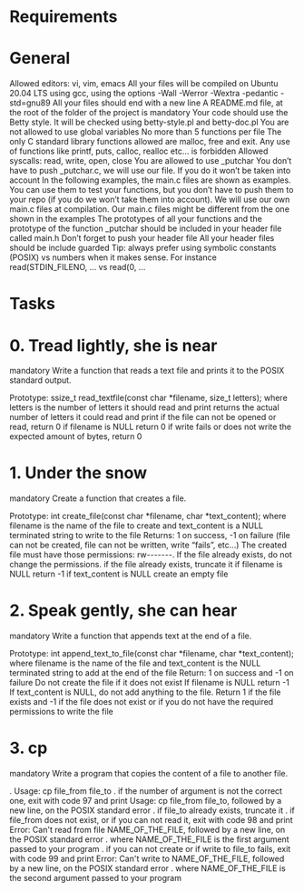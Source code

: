 # Requirements
# General
 Allowed editors: vi, vim, emacs
 All your files will be compiled on Ubuntu 20.04 LTS using gcc, using the options -Wall -Werror -Wextra -pedantic -std=gnu89
 All your files should end with a new line
 A README.md file, at the root of the folder of the project is mandatory
 Your code should use the Betty style. It will be checked using betty-style.pl and betty-doc.pl
 You are not allowed to use global variables
 No more than 5 functions per file
 The only C standard library functions allowed are malloc, free and exit. Any use of functions like printf, puts, calloc, realloc etc… is forbidden
 Allowed syscalls: read, write, open, close
 You are allowed to use _putchar
 You don’t have to push _putchar.c, we will use our file. If you do it won’t be taken into account
 In the following examples, the main.c files are shown as examples. You can use them to test your functions, but you don’t have to push them to your repo (if you do we won’t take them into account). We will use our own main.c files at compilation. Our main.c files might be different from the one shown in the examples
 The prototypes of all your functions and the prototype of the function _putchar should be included in your header file called main.h
 Don’t forget to push your header file
 All your header files should be include guarded
 Tip: always prefer using symbolic constants (POSIX) vs numbers when it makes sense. For instance read(STDIN_FILENO, ... vs read(0, ...



# Tasks
# 0. Tread lightly, she is near
mandatory
 Write a function that reads a text file and prints it to the POSIX standard output.

 Prototype: ssize_t read_textfile(const char *filename, size_t letters);
 where letters is the number of letters it should read and print
 returns the actual number of letters it could read and print
 if the file can not be opened or read, return 0
 if filename is NULL return 0
 if write fails or does not write the expected amount of bytes, return 0



# 1. Under the snow
mandatory
 Create a function that creates a file.

 Prototype: int create_file(const char *filename, char *text_content);
 where filename is the name of the file to create and text_content is a NULL terminated string to write to the file
 Returns: 1 on success, -1 on failure (file can not be created, file can not be written, write “fails”, etc…)
 The created file must have those permissions: rw-------. If the file already exists, do not change the permissions.
 if the file already exists, truncate it
 if filename is NULL return -1
 if text_content is NULL create an empty file


# 2. Speak gently, she can hear
 mandatory
 Write a function that appends text at the end of a file.

 Prototype: int append_text_to_file(const char *filename, char *text_content);
 where filename is the name of the file and text_content is the NULL terminated string to add at the end of the file
 Return: 1 on success and -1 on failure
 Do not create the file if it does not exist
 If filename is NULL return -1
 If text_content is NULL, do not add anything to the file. Return 1 if the file exists and -1 if the file does not exist or if you do not have the required permissions to write the file


# 3. cp
mandatory
Write a program that copies the content of a file to another file.

. Usage: cp file_from file_to
. if the number of argument is not the correct one, exit with code 97 and print Usage: cp file_from file_to, followed by a new line, on the POSIX standard error
. if file_to already exists, truncate it
. if file_from does not exist, or if you can not read it, exit with code 98 and print Error: Can't read from file NAME_OF_THE_FILE, followed by a new line, on the POSIX standard error
. where NAME_OF_THE_FILE is the first argument passed to your program
. if you can not create or if write to file_to fails, exit with code 99 and print Error: Can't write to NAME_OF_THE_FILE, followed by a new line, on the POSIX standard error
. where NAME_OF_THE_FILE is the second argument passed to your program
